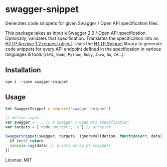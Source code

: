 # swagger-snippet
Generates code snippets for given Swagger / Open API specification files.

This package takes as input a Swagger 2.0 / Open API specification. Optionally, validates that specification. Translates the specification into an [HTTP Archive 1.2 request object](http://www.softwareishard.com/blog/har-12-spec/#request). Uses the [HTTP Snippet](https://github.com/Mashape/httpsnippet) library to generate code snippets for every API endpoint defined in the specification in various languages & tools (`cURL`, `Node`, `Python`, `Ruby`, `Java`, `Go`, `C#`...).

## Installation

    npm i --save swagger-snippet


## Usage

```javascript
let SwaggerSnippet = require('swagger-snippet')

// define input:
var swagger = ... // a Swagger / Open API specification
var targets = ['node_unirest', 'c'] // array of 

SwaggerSnippet(swagger, targets, ignoreValidation, function(err, data) {
  if (err) return
  console.log(data) // prints array of snippets
})
```

License: MIT